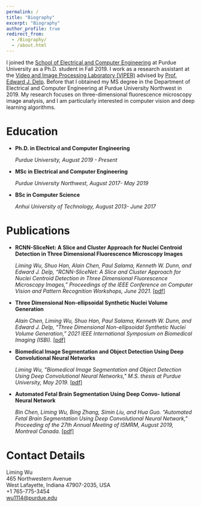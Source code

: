 ```yaml
---
permalink: /
title: "Biography"
excerpt: "Biography"
author_profile: true
redirect_from: 
  - /Biography/
  - /about.html
---
```


I joined the [School of Electrical and Computer Engineering](https://engineering.purdue.edu/ECE) at Purdue University as a Ph.D. student in Fall 2019. I work as a research assistant at the [Video and Image Processing Laboratory (VIPER)](https://engineering.purdue.edu/~ips/) advised by [Prof. Edward J. Delp](https://engineering.purdue.edu/~ace/). Before that I obtained my MS degree in the Department of Electrical and Computer Engineering at Purdue University Northwest in 2019. My research focuses on three-dimensional fluorescence microscopy image analysis, and I am particularly interested in computer vision and deep learning algorithms. 

# Education
* **Ph.D. in Electrical and Computer Engineering**

  *Purdue University, August 2019 - Present*

* **MSc in Electrical and Computer Engineering**

  *Purdue University Northwest, August 2017- May 2019*

* **BSc in Computer Science**

  *Anhui University of Technology, August 2013- June 2017*

# Publications

* **RCNN-SliceNet: A Slice and Cluster Approach for Nuclei Centroid Detection in Three Dimensional Fluorescence Microscopy Images**
  
  *Liming Wu, Shuo Han, Alain Chen, Paul Salama, Kenneth W. Dunn, and Edward J. Delp, “RCNN-SliceNet: A Slice and Cluster Approach for Nuclei Centroid Detection in Three Dimensional Fluorescence Microscopy Images,” Proceedings of the IEEE Conference on Computer Vision and Pattern Recognition Workshops, June 2021.* [[pdf]](https://openaccess.thecvf.com/content/CVPR2021W/CVMI/papers/Wu_RCNN-SliceNet_A_Slice_and_Cluster_Approach_for_Nuclei_Centroid_Detection_CVPRW_2021_paper.pdf)
* **Three Dimensional Non-ellipsoidal Synthetic Nuclei Volume Generation**
  
  *Alain Chen, Liming Wu, Shuo Han, Paul Salama, Kenneth W. Dunn, and Edward J. Delp, “Three Dimensional Non-ellipsoidal Synthetic Nuclei Volume Generation,” 2021 IEEE International Symposium on Biomedical Imaging (ISBI).* [[pdf]](https://ieeexplore.ieee.org/document/9434149)
* **Biomedical Image Segmentation and Object Detection Using Deep Convolutional Neural Networks**
  
  *Liming Wu, "Biomedical Image Segmentation and Object Detection Using Deep Convolutional Neural Networks," M.S. thesis at Purdue University, May 2019.* [[pdf]](https://hammer.purdue.edu/articles/thesis/Biomedical_Image_Segmentation_and_Object_Detection_Using_Deep_Convolutional_Neural_Networks/8051702)
* **Automated Fetal Brain Segmentation Using Deep Convo- lutional Neural Network**
  
  *Bin Chen, Liming Wu, Bing Zhang, Simin Liu, and Hua Guo. “Automated Fetal Brain Segmentation Using Deep Convolutional Neural Network," Proceeding of the 27th Annual Meeting of ISMRM, August 2019, Montreal Canada.* [[pdf]](http://indexsmart.mirasmart.com/ISMRM2019/PDFfiles/4797.html)

# Contact Details
Liming Wu\
465 Northwestern Avenue\
West Lafayette, Indiana 47907-2035, USA\
+1 765-775-3454\
wu1114@purdue.edu